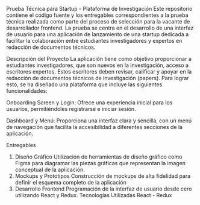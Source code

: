 Prueba Técnica para Startup - Plataforma de Investigación
Este repositorio contiene el código fuente y los entregables correspondientes a la prueba técnica realizada como parte del proceso de selección para la vacante de desarrollador frontend. La prueba se centra en el desarrollo de una interfaz de usuario para una aplicación de lanzamiento de una startup dedicada a facilitar la colaboración entre estudiantes investigadores y expertos en redacción de documentos técnicos.

Descripción del Proyecto
La aplicación tiene como objetivo proporcionar a estudiantes investigadores, que son nuevos en la investigación, acceso a escritores expertos. Estos escritores deben revisar, calificar y apoyar en la redacción de documentos técnicos de investigación (papers). Para lograr esto, se ha diseñado una plataforma que incluye las siguientes funcionalidades:

Onboarding Screen y Login: Ofrece una experiencia inicial para los usuarios, permitiéndoles registrarse e iniciar sesión.

Dashboard y Menú: Proporciona una interfaz clara y sencilla, con un menú de navegación que facilita la accesibilidad a diferentes secciones de la aplicación.

Entregables
1. Diseño Gráfico
Utilización de herramientas de diseño gráfico como Figma para diagramar las piezas gráficas que representan la imagen conceptual de la aplicación.
2. Mockups y Prototipos
Construcción de mockups de alta fidelidad para definir el esquema completo de la aplicación
3. Desarrollo Frontend
Programación de la interfaz de usuario desde cero utilizando React y Redux.
Tecnologías Utilizadas
React - Redux